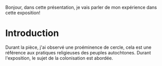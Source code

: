 Bonjour, dans cette présentation, je vais parler de mon expérience dans cette exposition!
#  Introduction
Durant la pièce, j'ai observé une proéminence de cercle, cela est une référence aux pratiques religieuses des peuples autochtones. Durant l'exposition, le sujet de la colonisation est abordée.
